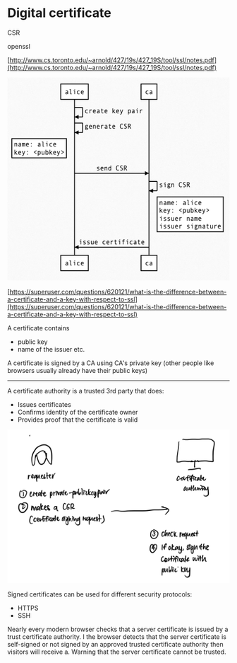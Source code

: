 # Digital certificate

CSR

openssl

[http://www.cs.toronto.edu/~arnold/427/19s/427_19S/tool/ssl/notes.pdf](http://www.cs.toronto.edu/~arnold/427/19s/427_19S/tool/ssl/notes.pdf)

![Untitled](csr.png)

[https://superuser.com/questions/620121/what-is-the-difference-between-a-certificate-and-a-key-with-respect-to-ssl](https://superuser.com/questions/620121/what-is-the-difference-between-a-certificate-and-a-key-with-respect-to-ssl)

A certificate contains

- public key
- name of the issuer etc.

A certificate is signed by a CA using CA's private key (other people like browsers usually already have their public keys)

---

A certificate authority is a trusted 3rd party that does:

- Issues certificates
- Confirms identity of the certificate owner
- Provides proof that the certificate is valid

![req](req.png)

Signed certificates can be used for different security protocols:

- HTTPS
- SSH

Nearly every modern browser checks that a server certificate is issued by a trust certificate authority. I the browser detects that the server certificate is self-signed or not signed by an approved trusted certificate authority then visitors will receive a. Warning that the server certificate cannot be trusted.
